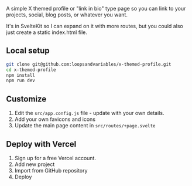 A simple X themed profile or "link in bio" type page so you can link to your projects, social, blog posts, or whatever you want.

It's in SvelteKit so I can expand on it with more routes, but you could also just create a static index.html file.

## Local setup

```bash
git clone git@github.com:loopsandvariables/x-themed-profile.git
cd x-themed-profile
npm install
npm run dev
```

## Customize

1. Edit the `src/app.config.js` file - update with your own details.
2. Add your own favicons and icons
3. Update the main page content in `src/routes/+page.svelte`

## Deploy with Vercel

1. Sign up for a free Vercel account.
2. Add new project
3. Import from GitHub repository
4. Deploy

